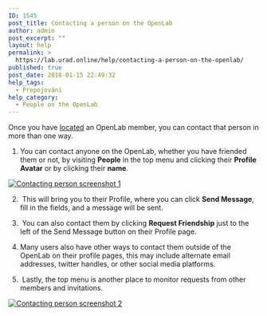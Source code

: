 ```yaml
---
ID: 1545
post_title: Contacting a person on the OpenLab
author: admin
post_excerpt: ""
layout: help
permalink: >
  https://lab.urad.online/help/contacting-a-person-on-the-openlab/
published: true
post_date: 2018-01-15 22:49:32
help_tags:
  - Propojování
help_category:
  - People on the OpenLab
---
```

Once you have <a title="Finding People on the OpenLab" href="https://openlab.citytech.cuny.edu/blog/help/finding-people-on-the-openlab/">located</a> an OpenLab member, you can contact that person in more than one way.

1. You can contact anyone on the OpenLab, whether you have friended them or not, by visiting <strong>People</strong> in the top menu and clicking their <strong>Profile Avatar</strong> or by clicking their <strong>name</strong>.

<a href="https://openlab.citytech.cuny.edu/wp-content/uploads/2012/09/contacting_a_person_on_the_openlab1.png"><img class="alignnone wp-image-36870 size-full" src="https://openlab.citytech.cuny.edu/wp-content/uploads/2012/09/contacting_a_person_on_the_openlab1.png" alt="Contacting person screenshot 1" /></a>

2.  This will bring you to their Profile, where you can click <strong>Send Message</strong>, fill in the fields, and a message will be sent.

3.  You can also contact them by clicking <strong>Request Friendship</strong> just to the left of the Send Message button on their Profile page.

4. Many users also have other ways to contact them outside of the OpenLab on their profile pages, this may include alternate email addresses, twitter handles, or other social media platforms.

5.  Lastly, the top menu is another place to monitor requests from other members and invitations.

<a href="https://openlab.citytech.cuny.edu/wp-content/uploads/2012/09/contacting_a_person_on_the_openlab2.png"><img class="alignnone wp-image-36871 size-full" title="Contacting_2" src="https://openlab.citytech.cuny.edu/wp-content/uploads/2012/09/contacting_a_person_on_the_openlab2.png" alt="Contacting person screenshot 2" /></a>